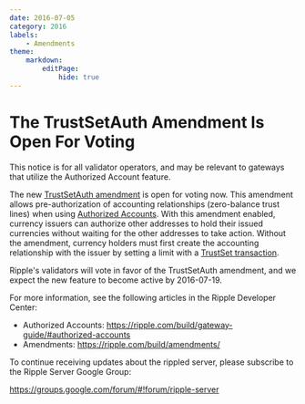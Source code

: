 ```yaml
---
date: 2016-07-05
category: 2016
labels:
    - Amendments
theme:
    markdown:
        editPage:
            hide: true
---
```

# The TrustSetAuth Amendment Is Open For Voting #

This notice is for all validator operators, and may be relevant to gateways that utilize the Authorized Account feature.

The new [TrustSetAuth amendment](https://ripple.com/build/amendments/#trustsetauth) is open for voting now. This amendment allows pre-authorization of accounting relationships (zero-balance trust lines) when using [Authorized Accounts](https://ripple.com/build/gateway-guide/#authorized-accounts). With this amendment enabled, currency issuers can authorize other addresses to hold their issued currencies without waiting for the other addresses to take action. Without the amendment, currency holders must first create the accounting relationship with the issuer by setting a limit with a [TrustSet transaction](https://ripple.com/build/transactions/#trustset).

Ripple's validators will vote in favor of the TrustSetAuth amendment, and we expect the new feature to become active by 2016-07-19.

For more information, see the following articles in the Ripple Developer Center:

* Authorized Accounts: <https://ripple.com/build/gateway-guide/#authorized-accounts>
* Amendments: <https://ripple.com/build/amendments/>

To continue receiving updates about the rippled server, please subscribe to the Ripple Server Google Group:

<https://groups.google.com/forum/#!forum/ripple-server>
